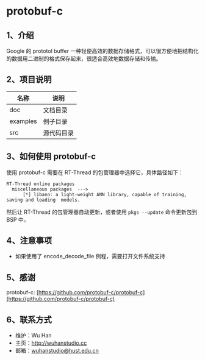 # protobuf-c

## 1、介绍

Google 的 prototol buffer 一种轻便高效的数据存储格式，可以很方便地把结构化的数据用二进制的格式保存起来，很适合高效地数据存储和传输。

## 2、项目说明

| 名称     | 说明       |
| -------- | ---------- |
| doc     | 文档目录   |
| examples | 例子目录   |
| src      | 源代码目录 |

## 3、如何使用 protobuf-c

使用 protobuf-c 需要在 RT-Thread 的包管理器中选择它，具体路径如下：

```
RT-Thread online packages
  miscellaneous packages  --->
      [*] libann: a light-weight ANN library, capable of training, saving and loading  models.
```

然后让 RT-Thread 的包管理器自动更新，或者使用 `pkgs --update` 命令更新包到 BSP 中。

## 4、注意事项

- 如果使用了 encode_decode_file 例程，需要打开文件系统支持

## 5、感谢

protobuf-c: [https://github.com/protobuf-c/protobuf-c](https://github.com/protobuf-c/protobuf-c)

## 6、联系方式

- 维护：Wu Han
- 主页：http://wuhanstudio.cc
- 邮箱：wuhanstudio@hust.edu.cn